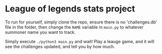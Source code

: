 # League of legends stats project

To run for yourself, simply clone the repo, ensure there is no 'challenges.db' file in the folder, then change the `NAME` variable in `main.py` to whatever summoner name you want to track.

Simply execute `./python3 main.py` and wait! Play a leauge game, and it will see the challenges updated, and tell you by how much.